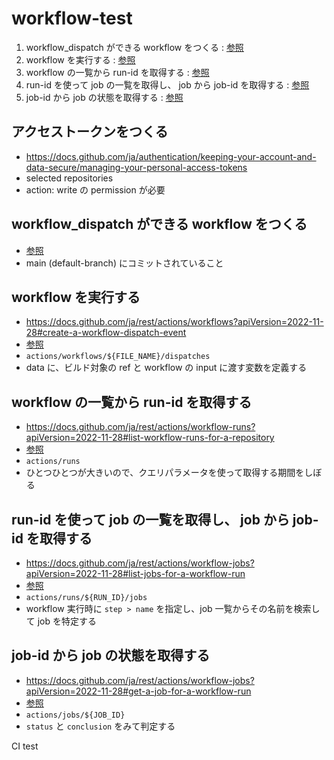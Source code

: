 # workflow-test

1. workflow_dispatch ができる workflow をつくる : [参照](./.github/workflows/main.yaml)
2. workflow を実行する : [参照](run-workflow.sh)
3. workflow の一覧から run-id を取得する : [参照](get-workflow.sh)
4. run-id を使って job の一覧を取得し、 job から job-id を取得する : [参照](get-job-list.sh)
5. job-id から job の状態を取得する : [参照](get-job.sh)

## アクセストークンをつくる

- <https://docs.github.com/ja/authentication/keeping-your-account-and-data-secure/managing-your-personal-access-tokens>
- selected repositories
- action: write の permission が必要

## workflow_dispatch ができる workflow をつくる

- [参照](./.github/workflows/main.yaml)
- main (default-branch) にコミットされていること

## workflow を実行する

- <https://docs.github.com/ja/rest/actions/workflows?apiVersion=2022-11-28#create-a-workflow-dispatch-event>
- [参照](run-workflow.sh)
- `actions/workflows/${FILE_NAME}/dispatches`
- data に、ビルド対象の ref と workflow の input に渡す変数を定義する

## workflow の一覧から run-id を取得する

- <https://docs.github.com/ja/rest/actions/workflow-runs?apiVersion=2022-11-28#list-workflow-runs-for-a-repository>
- [参照](get-workflow.sh)
- `actions/runs`
- ひとつひとつが大きいので、クエリパラメータを使って取得する期間をしぼる

## run-id を使って job の一覧を取得し、 job から job-id を取得する

- <https://docs.github.com/ja/rest/actions/workflow-jobs?apiVersion=2022-11-28#list-jobs-for-a-workflow-run>
- [参照](get-job-list.sh)
- `actions/runs/${RUN_ID}/jobs`
- workflow 実行時に `step > name` を指定し、job 一覧からその名前を検索して job を特定する

## job-id から job の状態を取得する

- <https://docs.github.com/ja/rest/actions/workflow-jobs?apiVersion=2022-11-28#get-a-job-for-a-workflow-run>
- [参照](get-job.sh)
- `actions/jobs/${JOB_ID}`
- `status` と `conclusion` をみて判定する

CI test
